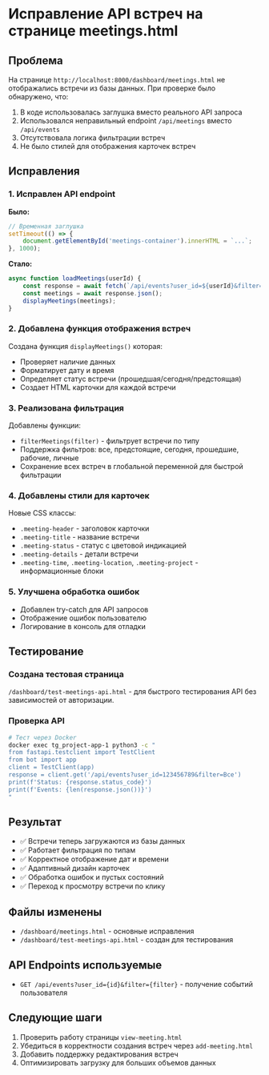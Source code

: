 # Исправление API встреч на странице meetings.html

## Проблема
На странице `http://localhost:8000/dashboard/meetings.html` не отображались встречи из базы данных. При проверке было обнаружено, что:

1. В коде использовалась заглушка вместо реального API запроса
2. Использовался неправильный endpoint `/api/meetings` вместо `/api/events`
3. Отсутствовала логика фильтрации встреч
4. Не было стилей для отображения карточек встреч

## Исправления

### 1. Исправлен API endpoint
**Было:**
```javascript
// Временная заглушка
setTimeout(() => {
    document.getElementById('meetings-container').innerHTML = `...`;
}, 1000);
```

**Стало:**
```javascript
async function loadMeetings(userId) {
    const response = await fetch(`/api/events?user_id=${userId}&filter=Все`);
    const meetings = await response.json();
    displayMeetings(meetings);
}
```

### 2. Добавлена функция отображения встреч
Создана функция `displayMeetings()` которая:
- Проверяет наличие данных
- Форматирует дату и время
- Определяет статус встречи (прошедшая/сегодня/предстоящая)
- Создает HTML карточки для каждой встречи

### 3. Реализована фильтрация
Добавлены функции:
- `filterMeetings(filter)` - фильтрует встречи по типу
- Поддержка фильтров: все, предстоящие, сегодня, прошедшие, рабочие, личные
- Сохранение всех встреч в глобальной переменной для быстрой фильтрации

### 4. Добавлены стили для карточек
Новые CSS классы:
- `.meeting-header` - заголовок карточки
- `.meeting-title` - название встречи
- `.meeting-status` - статус с цветовой индикацией
- `.meeting-details` - детали встречи
- `.meeting-time`, `.meeting-location`, `.meeting-project` - информационные блоки

### 5. Улучшена обработка ошибок
- Добавлен try-catch для API запросов
- Отображение ошибок пользователю
- Логирование в консоль для отладки

## Тестирование

### Создана тестовая страница
`/dashboard/test-meetings-api.html` - для быстрого тестирования API без зависимостей от авторизации.

### Проверка API
```bash
# Тест через Docker
docker exec tg_project-app-1 python3 -c "
from fastapi.testclient import TestClient
from bot import app
client = TestClient(app)
response = client.get('/api/events?user_id=123456789&filter=Все')
print(f'Status: {response.status_code}')
print(f'Events: {len(response.json())}')
"
```

## Результат
- ✅ Встречи теперь загружаются из базы данных
- ✅ Работает фильтрация по типам
- ✅ Корректное отображение дат и времени
- ✅ Адаптивный дизайн карточек
- ✅ Обработка ошибок и пустых состояний
- ✅ Переход к просмотру встречи по клику

## Файлы изменены
- `/dashboard/meetings.html` - основные исправления
- `/dashboard/test-meetings-api.html` - создан для тестирования

## API Endpoints используемые
- `GET /api/events?user_id={id}&filter={filter}` - получение событий пользователя

## Следующие шаги
1. Проверить работу страницы `view-meeting.html`
2. Убедиться в корректности создания встреч через `add-meeting.html`
3. Добавить поддержку редактирования встреч
4. Оптимизировать загрузку для больших объемов данных